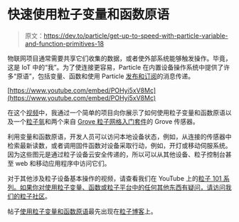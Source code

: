 # 快速使用粒子变量和函数原语

> 原文：<https://dev.to/particle/get-up-to-speed-with-particle-variable-and-function-primitives-18>

物联网项目通常需要共享它们收集的数据，或者使外部系统能够触发操作。毕竟，这是 IoT 中的“我”。为了使连接更容易，Particle 在内置设备操作系统中提供了许多“原语”，包括变量、函数和使用 Particle [发布和订阅](https://docs.particle.io/reference/device-os/firmware/photon/#particle-publish-)的消息传递。

[https://www.youtube.com/embed/POHyi5xV8Mc](https://www.youtube.com/embed/POHyi5xV8Mc)

在这个[视频](https://www.youtube.com/watch?v=POHyi5xV8Mc)中，我通过一个简单的项目向你展示了如何使用粒子变量和函数原语以及一个[粒子氩](https://store.particle.io/products/argon-kit)和两个来自 [Grove 粒子网格入门套件](https://store.particle.io/products/grove-starter-kit)的 Grove 传感器。

利用变量和函数原语，开发人员可以访问本地设备状态，例如，从连接的传感器中检索最新读数，或者调用固件函数对设备采取行动，例如，开灯或移动伺服系统。因为这些图元是通过粒子设备云安全传递的，所以可以从其他设备、粒子控制台甚至 web 和移动应用程序中访问它们。

对于其他涉及粒子设备基本操作的视频，请查看我们在 YouTube 上的[粒子 101 系列。如果你对使用粒子变量、函数或粒子平台中的任何其他东西有疑问，](https://www.youtube.com/watch?v=0T5rFu-9JAI&list=PLIeLC6NIW2tKvC5W007j_PU-dxONK_ZXR)[请访问我们的粒子社区](https://community.particle.io)。

帖子[使用粒子变量和函数原语](https://blog.particle.io/2019/05/16/get-up-to-speed-with-particle-variable-and-function-primitives/)最先出现在[粒子博客](https://blog.particle.io)上。